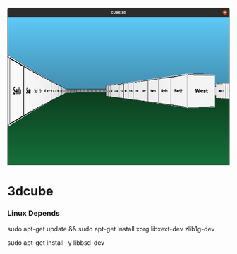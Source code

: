 ![alt text](screenshots/2.png "screen cube3d")

# 3dcube

### Linux Depends
sudo apt-get update && sudo apt-get install xorg libxext-dev zlib1g-dev

sudo apt-get install -y libbsd-dev


